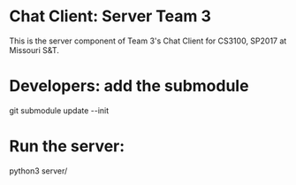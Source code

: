 # Chat Client: Server Team 3

This is the server component of Team 3's Chat Client for CS3100, SP2017 at Missouri S&T.

# Developers: add the submodule
git submodule update --init

# Run the server:
python3 server/
